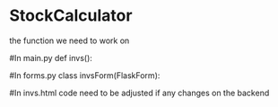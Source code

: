 # StockCalculator
the function we need to work on

#In main.py
def invs():

#In forms.py
class invsForm(FlaskForm):

#In invs.html
code need to be adjusted if any changes on the backend

